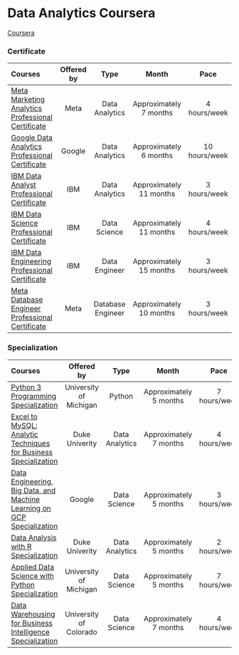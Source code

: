 # Data Analytics Coursera

[Coursera](https://github.com/vicxny/Coursera) 

### Certificate

Courses | Offered by | Type | Month | Pace |
:-- | :--: | :--: | :--: | :--: |
[Meta Marketing Analytics Professional Certificate](https://www.coursera.org/professional-certificates/facebook-marketing-analytics) | Meta | Data Analytics | Approximately 7 months | 4 hours/week |
[Google Data Analytics Professional Certificate](https://www.coursera.org/professional-certificates/google-data-analytics) | Google | Data Analytics | Approximately 6 months | 10 hours/week |
[IBM Data Analyst Professional Certificate](https://www.coursera.org/professional-certificates/ibm-data-analyst) | IBM | Data Analytics | Approximately 11 months | 3 hours/week |
[IBM Data Science Professional Certificate](https://www.coursera.org/professional-certificates/ibm-data-science) | IBM | Data Science | Approximately 11 months | 4 hours/week |
[IBM Data Engineering Professional Certificate](https://www.coursera.org/professional-certificates/ibm-data-engineer) | IBM | Data Engineer | Approximately 15 months | 3 hours/week |
[Meta Database Engineer Professional Certificate](https://www.coursera.org/professional-certificates/meta-database-engineer) | Meta | Database Engineer | Approximately 10 months | 3 hours/week |

### Specialization

Courses | Offered by | Type | Month | Pace |
:-- | :--: | :--: | :--: | :--: |
[Python 3 Programming Specialization](https://www.coursera.org/specializations/python-3-programming) | University of Michigan | Python | Approximately 5 months | 7 hours/week | 
[Excel to MySQL: Analytic Techniques for Business Specialization](https://www.coursera.org/specializations/excel-mysql) | Duke Univerity | Data Analytics | Approximately 7 months | 4 hours/week |
[Data Engineering, Big Data, and Machine Learning on GCP Specialization](https://www.coursera.org/specializations/gcp-data-machine-learning) | Google | Data Science | Approximately 5 months | 3 hours/week |
[Data Analysis with R Specialization](https://www.coursera.org/specializations/statistics#courses) | Duke Univerity | Data Analytics | Approximately 5 months | 2 hours/week |
[Applied Data Science with Python Specialization](https://www.coursera.org/specializations/data-science-python#courses) | University of Michigan | Data Science | Approximately 5 months | 7 hours/week |
[Data Warehousing for Business Intelligence Specialization](https://www.coursera.org/specializations/data-warehousing#courses) | University of Colorado | Data Science | Approximately 7 months | 4 hours/week |
